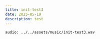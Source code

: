 ```yaml
---
title: init-test3
date: 2025-05-19
description: test
---
```


`audio: ../../assets/music/init-test3.wav`